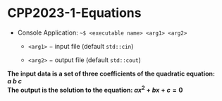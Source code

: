 # CPP2023-1-Equations

- Console Application:
  `~$ <executable name> <arg1> <arg2>`

  - `<arg1>` $-$ input file (default `std::cin`)
    
  - `<arg2>` $-$ output file (default `std::cout`)

**The input data is a set of three coefficients of the quadratic equation: $a\ b\ c$**<br>
**The output is the solution to the equation:  $ax^2 + bx + c = 0$**
